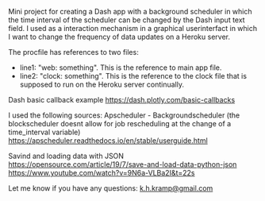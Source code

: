 Mini project for creating a Dash app with a background scheduler in which the time interval of the scheduler can be changed by the Dash input text field. 
I used as a interaction mechanism in a graphical userinterfact in which I want to change the frequency of data updates on a Heroku server.  

The procfile has references to two files: 
- line1: "web: something". This is the reference to main app file. 
- line2: "clock: something". This is the reference to the clock file that is supposed to run on the Heroku server continually.

Dash basic callback example
https://dash.plotly.com/basic-callbacks

I used the following sources:
Apscheduler - Backgroundscheduler (the blockscheduler doesnt allow for job rescheduling at the change of a time_interval variable)
https://apscheduler.readthedocs.io/en/stable/userguide.html

Savind and loading data with JSON
https://opensource.com/article/19/7/save-and-load-data-python-json
https://www.youtube.com/watch?v=9N6a-VLBa2I&t=22s

Let me know if you have any questions: k.h.kramp@gmail.com
